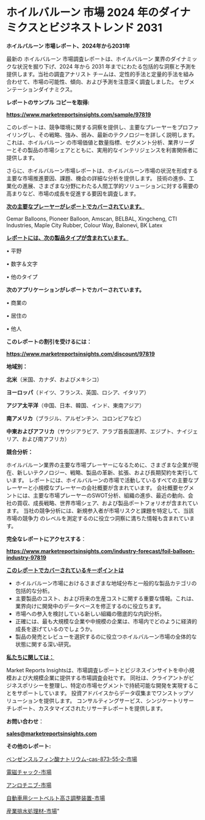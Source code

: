 # ホイルバルーン 市場 2024 年のダイナミクスとビジネストレンド 2031

<strong>ホイルバルーン 市場レポート、2024年から2031年</strong>

最新の ホイルバルーン 市場調査レポートは、ホイルバルーン 業界のダイナミックな状況を掘り下げ、2024 年から 2031 年までにわたる包括的な洞察と予測を提供します。当社の調査アナリスト チームは、定性的手法と定量的手法を組み合わせて、市場の可能性、傾向、および予測を注意深く調査しました。 セグメンテーションダイナミクス。



<strong>レポートのサンプル コピーを取得:</strong> <a href=https://www.marketreportsinsights.com/sample/97819>

<strong><u>https://www.marketreportsinsights.com/sample/97819</u></strong></a>

このレポートは、競争環境に関する洞察を提供し、主要なプレーヤーをプロファイリングし、その戦略、強み、弱み、最新のテクノロジーを詳しく説明します。 これは、ホイルバルーン の市場価値と数量指標、セグメント分析、業界リーダーとその製品の市場シェアとともに、実用的なインテリジェンスを利害関係者に提供します。

さらに、ホイルバルーン市場レポートは、ホイルバルーン市場の状況を形成する主要な市場推進要因、課題、機会の詳細な分析を提供します。 技術の進歩、工業化の進展、さまざまな分野にわたる人間工学的ソリューションに対する需要の高まりなど、市場の成長を促進する要因を調査します。



<strong><u>次の主要なプレーヤーがレポートでカバーされています。</u></strong>

Gemar Balloons, Pioneer Balloon, Amscan, BELBAL, Xingcheng, CTI Industries, Maple City Rubber, Colour Way, Balonevi, BK Latex



<strong><u><b>レポートには、次の製品タイプが含まれています。</b></u></strong>

• 平野

• 数字＆文字

• 他のタイプ



<strong><b>次のアプリケーションがレポートでカバーされています。</b></strong>

• 商業の

• 居住の

• 他人



<strong><b>このレポートの割引を受けるには：</b></strong><a href=https://www.marketreportsinsights.com/discount/97819>

<strong><u>https://www.marketreportsinsights.com/discount/97819</u></strong></a>



<strong>地域別：</strong>



<strong>北米</strong>（米国、カナダ、およびメキシコ）



<strong>ヨーロッパ</strong>（ドイツ、フランス、英国、ロシア、イタリア）



<strong>アジア太平洋</strong>（中国、日本、韓国、インド、東南アジア）



<strong>南アメリカ</strong>（ブラジル、アルゼンチン、コロンビアなど）



<strong>中東およびアフリカ</strong>（サウジアラビア、アラブ首長国連邦、エジプト、ナイジェリア、および南アフリカ）



<strong>競合分析：</strong>

ホイルバルーン業界の主要な市場プレーヤーになるために、さまざまな企業が現在、新しいテクノロジー、戦略、製品の革新、拡張、および長期契約を実行しています。 レポートには、ホイルバルーンの市場で活動しているすべての主要なプレーヤーと小規模なプレーヤーの会社概要が含まれています。 会社概要セグメントには、主要な市場プレーヤーのSWOT分析、組織の進歩、最近の動向、会社の買収、成長戦略、世界市場シェア、および製品ポートフォリオが含まれています。 当社の競争分析には、新規参入者が市場リスクと課題を特定して、当該市場の競争力 のレベルを測定するのに役立つ洞察に満ちた情報も含まれています。



<strong>完全なレポートにアクセスする</strong>：

<a href=https://www.marketreportsinsights.com/industry-forecast/foil-balloon-industry-97819>

<strong><u>https://www.marketreportsinsights.com/industry-forecast/foil-balloon-industry-97819</u></strong></a>



<strong><u><b>このレポートでカバーされているキーポイントは</b></u></strong>
<ul>
  <li>ホイルバルーン市場におけるさまざまな地域分布と一般的な製品カテゴリの包括的な分析。</li>
  <li>主要製品のコスト、および将来の生産コストに関する重要な情報。これは、業界向けに開発中のデータベースを修正するのに役立ちます。</li>
  <li>市場への参入を検討している新しい組織の徹底的な内訳分析。</li>
  <li>正確には、最も大規模な企業や中規模の企業は、市場内でどのように経済的成長を遂げているのでしょうか。</li>
  <li>製品の発売とレビューを選択するのに役立つホイルバルーン市場の全体的な状態に関する深い研究。</li>
</ul>


<strong><u><b>私たちに関しては：</b></u></strong>

Market Reports Insightsは、市場調査レポートとビジネスインサイトを中小規模および大規模企業に提供する市場調査会社です。 同社は、クライアントがビジネスポリシーを整理し、特定の市場セグメントで持続可能な開発を実現することをサポートしています。 投資アドバイスからデータ収集までワンストップソリューションを提供します。 コンサルティングサービス、シンジケートリサーチレポート、カスタマイズされたリサーチレポートを提供します。



<strong><b>お問い合わせ</b></strong>：

<a href=mailto:sales@marketreportsinsights.com>

<strong><u>sales@marketreportsinsights.com</u></strong></a>



<strong>その他のレポート:</strong>

<a href=https://www.linkedin.com/pulse/ベンゼンスルフィン酸ナトリウム-cas-873-55-2-市場-2023-tljyf/>ベンゼンスルフィン酸ナトリウム-cas-873-55-2-市場</a>

<a href=https://www.linkedin.com/pulse/電磁チャック-市場-2023-総利益と主要ベンダー-2030-consumer-connection-collective-360-fdnmf/>電磁チャック-市場</a>

<a href=https://www.linkedin.com/pulse/アンロチニブ-市場-2023-年のダイナミクスとビジネストレンド-2030-mpp9f/>アンロチニブ-市場</a>

<a href=https://www.linkedin.com/pulse/自動車用シートベルト高さ調整装置-市場-2023-総利益と主要ベンダー-ddp9f/>自動車用シートベルト高さ調整装置-市場</a>

<a href=https://www.linkedin.com/pulse/産業排水処理材-市場-2023-最新の-cagr-および成長分析-2030-trend-titans-360-analysis-6e9tf/>産業排水処理材-市場</a>"

